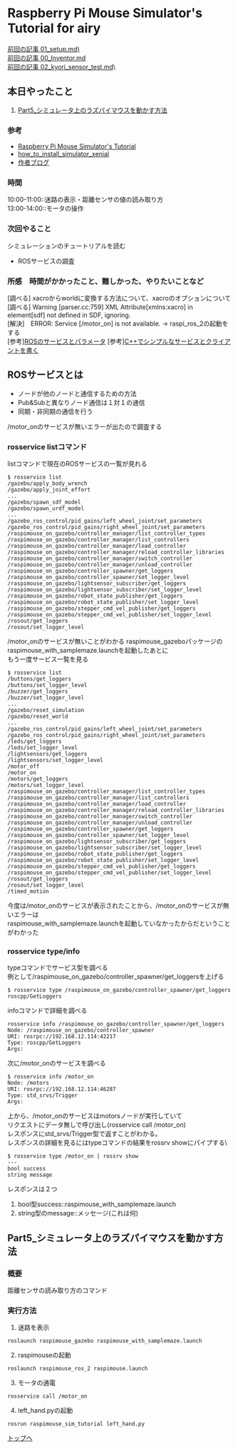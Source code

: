 # Raspberry Pi Mouse Simulator's Tutorial for airy

[前回の記事 01_setup.md)](./01_setup.md) \
[前回の記事 00_Inventor.md](./00_Inventor.md)\
[前回の記事 02_kyori_sensor_test.md](./02_kyori_sensor_test.md)\

## 本日やったこと
1. [Part5_シミュレータ上のラズパイマウスを動かす方法](#Part5_シミュレータ上のラズパイマウスを動かす方法)

### 参考
* [Raspberry Pi Mouse Simulator's Tutorial](https://raspimouse-sim-tutorial.gitbook.io/project/)
* [how_to_install_simulator_xenial](https://github.com/rt-net/raspimouse_sim/wiki/how_to_install_simulator_xenial) 
* [作者ブログ](https://products.rt-net.jp/micromouse/archives/tag/ros)
### 時間
10:00-11:00::迷路の表示・距離センサの値の読み取り方\
13:00-14:00::モータの操作

### 次回やること
シミュレーションのチュートリアルを読む
* ROSサービスの調査

### 所感　時間がかかったこと、難しかった、やりたいことなど
[調べる] xacroからworldに変換する方法について、xacroのオプションについて\
[調べる] Warning [parser.cc:759] XML Attribute[xmlns:xacro] in element[sdf] not defined in SDF, ignoring. \
[解決]　ERROR: Service [/motor_on] is not available. -> raspi_ros_2の起動をする\
[参考][ROSのサービスとパラメータ](http://hara.jpn.com/_default/ja/Topics/ROS%E3%81%AE%E3%82%B5%E3%83%BC%E3%83%93%E3%82%B9%E3%81%A8%E3%83%91%E3%83%A9%E3%83%A1%E3%83%BC%E3%82%BF.html)
[参考][C++でシンプルなサービスとクライアントを書く](http://wiki.ros.org/ja/ROS/Tutorials/WritingServiceClient%28c%2B%2B%29)

## ROSサービスとは
* ノードが他のノードと通信するための方法
* Pub&Subと異なりノード通信は１対１の通信
* 同期・非同期の通信を行う

/motor_onのサービスが無いエラーが出たので調査する

### rosservice listコマンド
listコマンドで現在のROSサービスの一覧が見れる
```
$ rosservice list
/gazebo/apply_body_wrench
/gazebo/apply_joint_effort
...
/gazebo/spawn_sdf_model
/gazebo/spawn_urdf_model
...
/gazebo_ros_control/pid_gains/left_wheel_joint/set_parameters
/gazebo_ros_control/pid_gains/right_wheel_joint/set_parameters
/raspimouse_on_gazebo/controller_manager/list_controller_types
/raspimouse_on_gazebo/controller_manager/list_controllers
/raspimouse_on_gazebo/controller_manager/load_controller
/raspimouse_on_gazebo/controller_manager/reload_controller_libraries
/raspimouse_on_gazebo/controller_manager/switch_controller
/raspimouse_on_gazebo/controller_manager/unload_controller
/raspimouse_on_gazebo/controller_spawner/get_loggers
/raspimouse_on_gazebo/controller_spawner/set_logger_level
/raspimouse_on_gazebo/lightsensor_subscriber/get_loggers
/raspimouse_on_gazebo/lightsensor_subscriber/set_logger_level
/raspimouse_on_gazebo/robot_state_publisher/get_loggers
/raspimouse_on_gazebo/robot_state_publisher/set_logger_level
/raspimouse_on_gazebo/stepper_cmd_vel_publisher/get_loggers
/raspimouse_on_gazebo/stepper_cmd_vel_publisher/set_logger_level
/rosout/get_loggers
/rosout/set_logger_level
```
/motor_onのサービスが無いことがわかる
raspimouse_gazeboパッケージのraspimouse_with_samplemaze.launchを起動したあとに\
もう一度サービス一覧を見る
```
$ rosservice list
/buttons/get_loggers
/buttons/set_logger_level
/buzzer/get_loggers
/buzzer/set_logger_level
...
/gazebo/reset_simulation
/gazebo/reset_world
...
/gazebo_ros_control/pid_gains/left_wheel_joint/set_parameters
/gazebo_ros_control/pid_gains/right_wheel_joint/set_parameters
/leds/get_loggers
/leds/set_logger_level
/lightsensors/get_loggers
/lightsensors/set_logger_level
/motor_off
/motor_on
/motors/get_loggers
/motors/set_logger_level
/raspimouse_on_gazebo/controller_manager/list_controller_types
/raspimouse_on_gazebo/controller_manager/list_controllers
/raspimouse_on_gazebo/controller_manager/load_controller
/raspimouse_on_gazebo/controller_manager/reload_controller_libraries
/raspimouse_on_gazebo/controller_manager/switch_controller
/raspimouse_on_gazebo/controller_manager/unload_controller
/raspimouse_on_gazebo/controller_spawner/get_loggers
/raspimouse_on_gazebo/controller_spawner/set_logger_level
/raspimouse_on_gazebo/lightsensor_subscriber/get_loggers
/raspimouse_on_gazebo/lightsensor_subscriber/set_logger_level
/raspimouse_on_gazebo/robot_state_publisher/get_loggers
/raspimouse_on_gazebo/robot_state_publisher/set_logger_level
/raspimouse_on_gazebo/stepper_cmd_vel_publisher/get_loggers
/raspimouse_on_gazebo/stepper_cmd_vel_publisher/set_logger_level
/rosout/get_loggers
/rosout/set_logger_level
/timed_motion
```
今度は/motor_onのサービスが表示されたことから、/motor_onのサービスが無いエラーは\
raspimouse_with_samplemaze.launchを起動していなかったからだということがわかった

### rosservice type/info
typeコマンドでサービス型を調べる\
例として/raspimouse_on_gazebo/controller_spawner/get_loggersを上げる

```
$ rosservice type /raspimouse_on_gazebo/controller_spawner/get_loggers
roscpp/GetLoggers
```
infoコマンドで詳細を調べる
```
rosservice info /raspimouse_on_gazebo/controller_spawner/get_loggers
Node: /raspimouse_on_gazebo/controller_spawner
URI: rosrpc://192.168.12.114:42217
Type: roscpp/GetLoggers
Args: 
```
次に/motor_onのサービスを調べる
```
$ rosservice info /motor_on
Node: /motors
URI: rosrpc://192.168.12.114:46287
Type: std_srvs/Trigger
Args: 
```
上から、/motor_onのサービスはmotorsノードが実行していて\
リクエストにデータ無しで呼び出し(rosservice call /motor_on)\
レスポンスにstd_srvs/Trigger型で返すことがわかる。\
レスポンスの詳細を見るにはtypeコマンドの結果をrossrv showにパイプする\
```
$ rosservice type /motor_on | rossrv show
---
bool success
string message
```
レスポンスは２つ
1. bool型success::raspimouse_with_samplemaze.launch
2. string型のmessage::メッセージ(これは何)

## Part5_シミュレータ上のラズパイマウスを動かす方法
### 概要
距離センサの読み取り方のコマンド

### 実行方法
1. 迷路を表示
```
roslaunch raspimouse_gazebo raspimouse_with_samplemaze.launch
```
2. raspimouseの起動
```
roslaunch raspimouse_ros_2 raspimouse.launch
```
3. モータの通電
```
rosservice call /motor_on
```
4. left_hand.pyの起動
```
rosrun raspimouse_sim_tutorial left_hand.py
```


[トップへ](#本日やったこと)

<!--
```
プログラムを書く
```
-->


